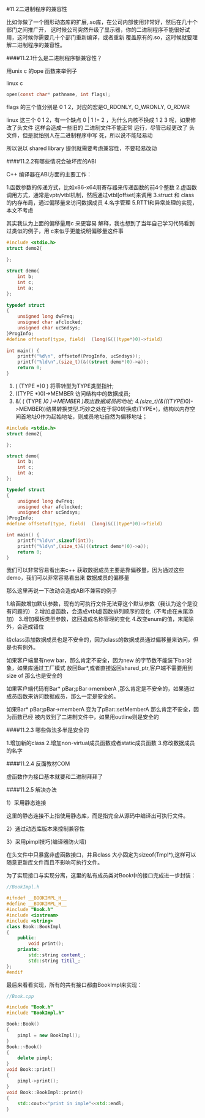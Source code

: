#11.2二进制程序的兼容性

比如你做了一个图形动态库的扩展,.so库，在公司内部使用非常好，然后在几十个部门之间推广开，
这时候公司突然升级了显示器，你的二进制程序不能很好试用，这时候你需要几十个部门重新编译，或者重新
覆盖原有的.so，这时候就要理解二进制程序的兼容性。

####11.2.1什么是二进制程序额兼容性？

用unix c 的ope 函数来举例子

linux c 

```c
open(const char* pathname, int flags);
```

flags 的三个值分别是 0 1 2，对应的宏是O_RDONLY, O_WRONLY, O_RDWR

linux 这三个 0 1 2，有一个缺点 0 | 1 != 2 ，为什么内核不换成 1 2 3 呢，如果修改了头文件
这样会造成一些旧的 二进制文件不能正常 运行，尽管已经更改了 头文件，但是就怕别人在二进制程序中写
死，所以说不能轻易动

所以说以 shared library 提供就需要考虑兼容性，不要轻易改动

####11.2.2有哪些情况会破坏库的ABI

C++ 编译器在ABI方面的主要工作：

1.函数参数的传递方式，比如x86-x64用寄存器来传递函数的前4个整数
2.虚函数调用方式，通常是vptr/vtbl机制，然后通过vtbl[offset]来调用
3.struct 和 class 的内存布局，通过偏移量来访问数据成员
4.名字管理
5.RTT1和异常处理的实现，本文不考虑

其实我认为上面的偏移量用c 来更容易 解释，我也想到了当年自己学习代码看到过类似的例子，用
c来似乎更能说明偏移量这件事

```c
#include <stdio.h>
struct demo2{
 
};
 
struct demo{
    int b;
    int c;
    int a;
};
 
typedef struct
{
    unsigned long dwFreq;
    unsigned char afclocked;
    unsigned char ucSndsys;
}ProgInfo;
#define offsetof(type, field)  (long)&(((type*)0)->field)
 
int main() {
    printf("%d\n", offsetof(ProgInfo, ucSndsys));
    printf("%ld\n",(size_t)(&((struct demo*)0)->a));
    return 0;
}
```

1. ( (TYPE *)0 ) 将零转型为TYPE类型指针;
2. ((TYPE *)0)->MEMBER 访问结构中的数据成员;
3. &( ( (TYPE *)0 )->MEMBER )取出数据成员的地址;
4.(size_t)(&(((TYPE*)0)->MEMBER))结果转换类型.巧妙之处在于将0转换成(TYPE*)，结构以内存空间首地址0作为起始地址，则成员地址自然为偏移地址；

```c
#include <stdio.h>
struct demo2{

};

struct demo{
    int b;
    int c;
    int a;
};

typedef struct
{
    unsigned long dwFreq;
    unsigned char afclocked;
    unsigned char ucSndsys;
}ProgInfo;
#define offsetof(type, field)  (long)&(((type*)0)->field)

int main() {
    printf("%ld\n",sizeof(int));
    printf("%ld\n",(size_t)&(((struct demo*)0)->a));
    return 0;
}
```

我们可以非常容易看出来c++ 获取数据成员主要是靠偏移量，因为通过这些demo，我们可以非常容易看出来
数据成员的偏移量

那么这里再说一下改动会造成ABI不兼容的例子

1.给函数增加默认参数，现有的可执行文件无法穿这个默认参数（我认为这个是没有问题的）
2.增加虚函数，会造成vtbl虚函数排列顺序的变化（不考虑在末尾添加）
3.增加模板类型参数，这回造成名称管理的变化
4.改变enum的值，末尾除外，会造成错位

给class添加数据成员也是不安全的，因为class的数据成员通过偏移量来访问，但是也有例外。

如果客户端里有new bar，那么肯定不安全，因为new 的字节数不能装下bar对象，如果库通过工厂模式
放回Bar*,或者直接返回shared_ptr,客户端不需要用到size of 那么也是安全的

如果客户端代码有Bar* pBar;pBar->memberA ,那么肯定是不安全的，如果通过成员函数来访问数据成员，那么一定是安全的。

如果Bar* pBar;pBar->memberA 变为了pBar::setMemberA 那么肯定不安全，因为函数已经
被内敛到了二进制文件中，如果用outline则是安全的

####11.2.3 哪些做法多半是安全的

1.增加新的class
2.增加non-virtual成员函数或者static成员函数
3.修改数据成员的名字

####11.2.4 反面教材COM

虚函数作为接口基本就要和二进制拜拜了

####11.2.5 解决办法

1）采用静态连接

这里的静态连接不上指使用静态库，而是指完全从源码中编译出可执行文件。

2）通过动态库版本来控制兼容性

3）采用pimpl技巧(编译器防火墙)

在头文件中只暴露非虚函数接口，并且class 大小固定为sizeof(Tmpl*),这样可以随意更新库文件而且不影响可执行文件。

为了实现接口与实现分离，这里的私有成员类对Book中的接口完成进一步封装：

```c++
//BookImpl.h

#ifndef __BOOKIMPL_H__
#define __BOOKIMPL_H__
#include "Book.h"
#include <iostream>
#include <string>
class Book::BookImpl
{
    public:
        void print();
    private:
        std::string content_;
        std::string titil_;
};
#endif
```

最后来看看实现，所有的共有接口都由BookImpl来实现：

```c++
//Book.cpp

#include "Book.h"
#include "BookImpl.h"

Book::Book()
{
    pimpl = new BookImpl();
}
Book::~Book()
{
    delete pimpl;
}
void Book::print()
{
    pimpl->print();
}
void Book::BookImpl::print()
{
    std::cout<<"print in imple"<<std::endl;
}
```

